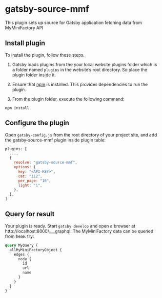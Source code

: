 # gatsby-source-mmf

This plugin sets up source for Gatsby application fetching data from MyMiniFactory API

## Install plugin

To install the plugin, follow these steps.

1. Gatsby loads plugins from the your local website plugins folder which is a folder named `plugins` in the website’s root directory. So place the plugin folder inside it.

2. Ensure that [npm](https://www.npmjs.com/) is installed. This provides dependencies to run the plugin.

3. From the plugin folder, execute the following command:

  ```shell
  npm install
  ```

## Configure the plugin

Open `gatsby-config.js` from the root directory of your project site, and add the gatsby-source-mmf plugin inside plugin table:

```javascript
plugins: [
  ...,
  {
    resolve: "gatsby-source-mmf",
    options: {
      key: "<API-KEY>",
      cat: "112",
      per_page: "16",
      light: "1",
    },
  },
]
```
## Query for result

Your plugin is ready. Start `gatsby develop` and open a browser at http://localhost:8000/___graphql. The MyMiniFactory data can be queried from here. try:

```graphql
query MyQuery {
  allMyMiniFactoryObject {
    edges {
      node {
        id
        url
        name
      }
    }
  }
}
```
